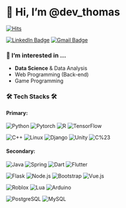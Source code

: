 👋 Hi, I’m @dev_thomas
======================

[![Hits](https://hits.seeyoufarm.com/api/count/incr/badge.svg?url=https%3A%2F%2Fgithub.com%2Fhadh93&count_bg=%2376B900&title_bg=%23555555&icon=github.svg&icon_color=%2000000&title=WELCOME&edge_flat=false)](https://hits.seeyoufarm.com)
 
[![LinkedIn Badge](http://img.shields.io/badge/-LinkedIn-0072b1?style=flat&logo=linkedin&link=https://www.linkedin.com/in/thomas-ha-m-s-ed-a45588150/)](https://www.linkedin.com/in/thomas-ha-m-s-ed-m-s-a45588150/)
[![Gmail Badge](https://img.shields.io/badge/Gmail-D14836?style=flat&logo=gmail&logoColor=white&link=mailto:hoondog1993@gmail.com)](mailto:hoondog1993@gmail.com)


### 👀 I’m interested in ... 
- **Data Science** & Data Analysis
- Web Programming (Back-end)
- Game Programming
   
### 🛠 Tech Stacks 🛠

#### Primary:
![Python](https://img.shields.io/badge/Python-3776AB?style=flat-square&logo=Python&logoColor=white)
![Pytorch](https://img.shields.io/badge/PyTorch-EE4C2C?style=flat-square&logo=PyTorch&logoColor=white)
![R](https://img.shields.io/badge/R-276DC3?style=flat-square&logo=r&logoColor=white)
![TensorFlow](https://img.shields.io/badge/TensorFlow-%23FF6F00.svg?style=flat-square&logo=TensorFlow&logoColor=white)

![C++](https://img.shields.io/badge/C%2B%2B-00599C?style=flat-square&logo=c%2B%2B&logoColor=white)
![Linux](https://img.shields.io/badge/Linux-FCC624?style=flat&logo=linux&logoColor=black)
![Django](https://img.shields.io/badge/Django-092E20?style=flat-square&logo=Django&logoColor=white)
![Unity](https://img.shields.io/badge/Unity-100000?style=flat-square&logo=unity&logoColor=white)
![C%23](https://img.shields.io/badge/C%23-239120?style=flat-square&logo=csharp&logoColor=white)

#### Secondary:
![Java](https://img.shields.io/badge/Java-ED8B00?style=flat-square&logo=openjdk&logoColor=white)
![Spring](https://img.shields.io/badge/Spring-6DB33F?style=flat-square&logo=spring&logoColor=white)
![Dart](https://img.shields.io/badge/Dart-0175C2.svg?style=flat-square&logo=Dart&logoColor=white)
![Flutter](https://img.shields.io/badge/Flutter-02569B.svg?style=flat-square&logo=Flutter&logoColor=white)

![Flask](https://img.shields.io/badge/Flask-000000?style=flat-square&logo=flask&logoColor=white)
![Node.js](https://img.shields.io/badge/Node.js-43853D?style=flat-square&logo=node.js&logoColor=white)
![Bootstrap](https://img.shields.io/badge/Bootstrap-563D7C?style=flat-square&logo=bootstrap&logoColor=white)
![Vue.js](https://img.shields.io/badge/Vue.js-35495E?style=flat-square&logo=vue.js&logoColor=4FC08D)

![Roblox](https://img.shields.io/badge/Roblox-100000?style=flat-square&logo=roblox&logoColor=white)
![Lua](https://img.shields.io/badge/Lua-2C2D72?style=flat-square&logo=lua&logoColor=white)
![Arduino](https://img.shields.io/badge/Arduino-00878F?style=flat-square&logo=arduino&logoColor=white)

![PostgreSQL](https://img.shields.io/badge/PostgreSQL-316192?style=flat-square&logo=postgresql&logoColor=white)
![MySQL](https://img.shields.io/badge/MySQL-4479A1?style=flat-square&logo=mysql&logoColor=white)
 
